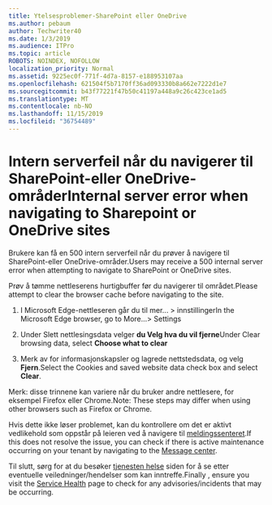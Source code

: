 ```yaml
---
title: Ytelsesproblemer-SharePoint eller OneDrive
ms.author: pebaum
author: Techwriter40
ms.date: 1/3/2019
ms.audience: ITPro
ms.topic: article
ROBOTS: NOINDEX, NOFOLLOW
localization_priority: Normal
ms.assetid: 9225ec0f-771f-4d7a-8157-e188953107aa
ms.openlocfilehash: 621504f5b7170ff36ad093330b8a662e7222d1e7
ms.sourcegitcommit: b43f77221f47b50c41197a448a9c26c423ce1ad5
ms.translationtype: MT
ms.contentlocale: nb-NO
ms.lasthandoff: 11/15/2019
ms.locfileid: "36754489"
---
```

# <a name="internal-server-error-when-navigating-to-sharepoint-or-onedrive-sites"></a><span data-ttu-id="7e471-102">Intern serverfeil når du navigerer til SharePoint-eller OneDrive-områder</span><span class="sxs-lookup"><span data-stu-id="7e471-102">Internal server error when navigating to Sharepoint or OneDrive sites</span></span>

<span data-ttu-id="7e471-103">Brukere kan få en 500 intern serverfeil når du prøver å navigere til SharePoint-eller OneDrive-områder.</span><span class="sxs-lookup"><span data-stu-id="7e471-103">Users may receive a 500 internal server error when attempting to navigate to SharePoint or OneDrive sites.</span></span> 

<span data-ttu-id="7e471-104">Prøv å tømme nettleserens hurtigbuffer før du navigerer til området.</span><span class="sxs-lookup"><span data-stu-id="7e471-104">Please attempt to clear the browser cache before navigating to the site.</span></span>


1. <span data-ttu-id="7e471-105">I Microsoft Edge-nettleseren går du til mer... > innstillinger</span><span class="sxs-lookup"><span data-stu-id="7e471-105">In the Microsoft Edge browser, go to More...> Settings</span></span>

2. <span data-ttu-id="7e471-106">Under Slett nettlesingsdata velger **du Velg hva du vil fjerne**</span><span class="sxs-lookup"><span data-stu-id="7e471-106">Under Clear browsing data, select **Choose what to clear**</span></span>

3. <span data-ttu-id="7e471-107">Merk av for informasjonskapsler og lagrede nettstedsdata, og velg **Fjern**.</span><span class="sxs-lookup"><span data-stu-id="7e471-107">Select the Cookies and saved website data check box and select **Clear**.</span></span>

<span data-ttu-id="7e471-108">Merk: disse trinnene kan variere når du bruker andre nettlesere, for eksempel Firefox eller Chrome.</span><span class="sxs-lookup"><span data-stu-id="7e471-108">Note: These steps may differ when using other browsers such as Firefox or Chrome.</span></span>

<span data-ttu-id="7e471-109">Hvis dette ikke løser problemet, kan du kontrollere om det er aktivt vedlikehold som oppstår på leieren ved å navigere til [meldingssenteret](https://portal.office.com/adminportal/home#/MessageCenter).</span><span class="sxs-lookup"><span data-stu-id="7e471-109">If this does not resolve the issue, you can check if there is active maintenance occurring on your tenant by navigating to the [Message center](https://portal.office.com/adminportal/home#/MessageCenter).</span></span>

<span data-ttu-id="7e471-110">Til slutt, sørg for at du besøker [tjenesten helse](https://portal.office.com/adminportal/home#/servicehealth) siden for å se etter eventuelle veiledninger/hendelser som kan inntreffe.</span><span class="sxs-lookup"><span data-stu-id="7e471-110">Finally , ensure you visit the [Service Health](https://portal.office.com/adminportal/home#/servicehealth) page to check for any advisories/incidents that may be occurring.</span></span>

